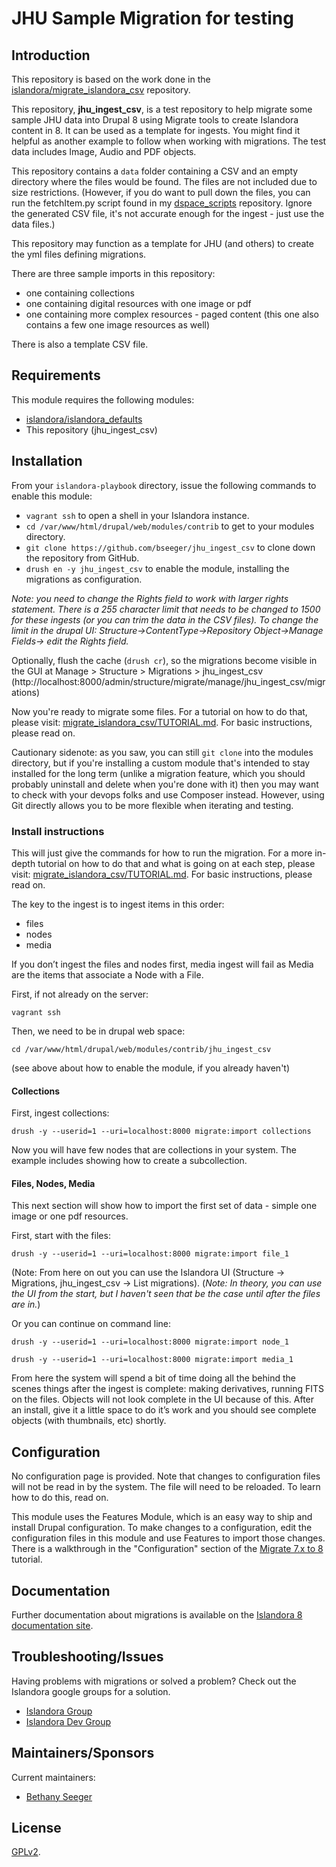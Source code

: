 # JHU Sample Migration for testing

## Introduction

This repository is based on the work done in the [islandora/migrate_islandora_csv](https://github.com/islandora/migrate_islandora_csv) repository.

This repository, __jhu_ingest_csv__, is a test repository to help migrate some sample JHU data into Drupal 8 using Migrate tools to create Islandora content in 8.  It can be used as a template for ingests.  You might find it helpful as another example to follow when working with migrations.  The test data includes Image, Audio and PDF objects.

This repository contains a `data` folder containing a CSV and an empty directory where the files would be found. The files are not included due to size restrictions.  (However, if you do want to pull down the files, you can run the fetchItem.py script found in my [dspace_scripts](https://github.com/bseeger/dspace_scripts) repository. Ignore the generated CSV file, it's not accurate enough for the ingest - just use the data files.)

This repository may function as a template for JHU (and others) to create the yml files defining migrations.

There are three sample imports in this repository: 
- one containing collections 
- one containing digital resources with one image or pdf
- one containing more complex resources - paged content (this one also contains a few one image resources as well)

There is also a template CSV file. 

## Requirements

This module requires the following modules:

* [islandora/islandora_defaults](https://github.com/Islandora/islandora_defaults)
* This repository (jhu_ingest_csv)

## Installation

From your `islandora-playbook` directory, issue the following commands to enable this module:
- `vagrant ssh` to open a shell in your Islandora instance.
- `cd /var/www/html/drupal/web/modules/contrib` to get to your modules directory.
- `git clone https://github.com/bseeger/jhu_ingest_csv` to clone down the repository from GitHub.
- `drush en -y jhu_ingest_csv` to enable the module, installing the migrations as configuration.

_Note: you need to change the Rights field to work with larger rights statement. There is a 255 character limit that needs to be changed to 1500 for these ingests (or you can trim the data in the CSV files).  To change the limit in the drupal UI:  Structure->ContentType->Repository Object->Manage Fields-> edit the Rights field._

Optionally, flush the cache (`drush cr`), so the migrations become visible in the GUI at Manage > Structure > Migrations > jhu_ingest_csv (http://localhost:8000/admin/structure/migrate/manage/jhu_ingest_csv/migrations)

Now you're ready to migrate some files.  For a tutorial on how to do that, please visit: 
[migrate_islandora_csv/TUTORIAL.md](https://github.com/Islandora/migrate_islandora_csv/blob/dev/TUTORIAL.md).  For basic instructions, please read on. 

Cautionary sidenote: as you saw, you can still `git clone` into the modules directory, but if you're installing a custom module that's intended to stay installed for the long term (unlike a migration feature, which you should probably uninstall and delete when you're done with it) then you may want to check with your devops folks and use Composer instead. However, using Git directly allows you to be more flexible when iterating and testing.

### Install instructions

This will just give the commands for how to run the migration.  For a more in-depth tutorial on how to do that and what is going on at each step, please visit: [migrate_islandora_csv/TUTORIAL.md](https://github.com/Islandora/migrate_islandora_csv/blob/dev/TUTORIAL.md).  For basic instructions, please read on. 

The key to the ingest is to ingest items in this order: 
* files
* nodes
* media

If you don’t ingest the files and nodes first, media ingest will fail as Media are the items that associate a Node with a File. 

First, if not already on the server:

`vagrant ssh`

Then, we need to be in drupal web space:

`cd /var/www/html/drupal/web/modules/contrib/jhu_ingest_csv`  

(see above about how to enable the module, if you already haven't)

#### Collections

First, ingest collections: 

`drush -y --userid=1 --uri=localhost:8000 migrate:import collections`

Now you will have few nodes that are collections in your system. The example includes showing how to create a subcollection.

#### Files, Nodes, Media

This next section will show how to import the first set of data - simple one image or one pdf resources. 

First, start with the files: 

`drush -y --userid=1 --uri=localhost:8000 migrate:import file_1`

(Note: From here on out you can use the Islandora UI (Structure -> Migrations, jhu_ingest_csv -> List migrations). (_Note: In theory,
you can use the UI from the start, but I haven't seen that be the case until after the files are in._)

Or you can continue on command line: 

`drush -y --userid=1 --uri=localhost:8000 migrate:import node_1`

`drush -y --userid=1 --uri=localhost:8000 migrate:import media_1`

From here the system will spend a bit of time doing all the behind the scenes things after the ingest is complete: making derivatives, running FITS on the files.   Objects will not look complete in the UI because of this.  After an install, give it a little space to do it’s work and you should see complete objects (with thumbnails, etc) shortly. 

## Configuration

No configuration page is provided.  Note that changes to configuration files will not be read in by the system.  The file will need to be reloaded. To learn how to do this, read on.

This module uses the Features Module, which is an easy way to ship and install Drupal configuration. To make changes to a configuration, edit the configuration files in this module and use Features to import those changes. There is a walkthrough in the "Configuration" section of the [Migrate 7.x to 8](https://github.com/Islandora-Devops/migrate_7x_claw) tutorial. 

## Documentation

Further documentation about migrations is available on the [Islandora 8 documentation site](https://islandora.github.io/documentation/).

## Troubleshooting/Issues

Having problems with migrations or solved a problem? Check out the Islandora google groups for a solution.

* [Islandora Group](https://groups.google.com/forum/?hl=en&fromgroups#!forum/islandora)
* [Islandora Dev Group](https://groups.google.com/forum/?hl=en&fromgroups#!forum/islandora-dev)

## Maintainers/Sponsors

Current maintainers:

* [Bethany Seeger](https://github.com/bseeger)

## License

[GPLv2](./LICENSE).
